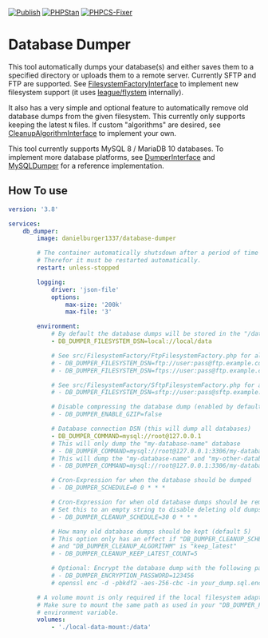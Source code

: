 [![Publish](https://github.com/danielburger1337/database-dumper/actions/workflows/publish.yml/badge.svg)](https://github.com/danielburger1337/database-dumper/actions/workflows/publish.yml)
[![PHPStan](https://github.com/danielburger1337/database-dumper/actions/workflows/phpstan.yml/badge.svg)](https://github.com/danielburger1337/database-dumper/actions/workflows/phpstan.yml)
[![PHPCS-Fixer](https://github.com/danielburger1337/database-dumper/actions/workflows/phpcsfixer.yml/badge.svg)](https://github.com/danielburger1337/database-dumper/actions/workflows/phpcsfixer.yml)

# Database Dumper

This tool automatically dumps your database(s) and either saves them to a specified directory or uploads them to a remote server.
Currently SFTP and FTP are supported. See [FilesystemFactoryInterface](src/Filesystem/FilesystemFactoryInterface.php) to implement new filesystem support (it uses [league/flystem](https://github.com/thephpleague/flysystem) internally).

It also has a very simple and optional feature to automatically remove old database dumps from the given filesystem.
This currently only supports keeping the latest `N` files.
If custom "algorithms" are desired, see [CleanupAlgorithmInterface](src/Cleanup/CleanupAlgorithmInterface.php) to implement your own.

This tool currently supports MySQL 8 / MariaDB 10 databases.
To implement more database platforms, see [DumperInterface](src/Dumper/DumperInterface.php) and [MySQLDumper](src/Dumper/MySQLDumper.php) for a reference implementation.

## How To use

```yml
version: '3.8'

services:
    db_dumper:
        image: danielburger1337/database-dumper

        # The container automatically shutsdown after a period of time to prevent memory leaks
        # Therefor it must be restarted automatically.
        restart: unless-stopped

        logging:
            driver: 'json-file'
            options:
                max-size: '200k'
                max-file: '3'

        environment:
            # By default the database dumps will be stored in the "/data" directory
            - DB_DUMPER_FILESYSTEM_DSN=local://local/data

            # See src/FilesystemFactory/FtpFilesystemFactory.php for all options
            # - DB_DUMPER_FILESYSTEM_DSN=ftp://user:pass@ftp.example.com
            # - DB_DUMPER_FILESYSTEM_DSN=ftps://user:pass@ftp.example.com/directory-path

            # See src/FilesystemFactory/SftpFilesystemFactory.php for all options
            # - DB_DUMPER_FILESYSTEM_DSN=sftp://user:pass@sftp.example.com/

            # Disable compressing the database dump (enabled by default)
            # - DB_DUMPER_ENABLE_GZIP=false

            # Database connection DSN (this will dump all databases)
            - DB_DUMPER_COMMAND=mysql://root@127.0.0.1
            # This will only dump the "my-database-name" database
            # - DB_DUMPER_COMMAND=mysql://root@127.0.0.1:3306/my-database-name
            # This will dump the "my-database-name" and "my-other-database-name" databases
            # - DB_DUMPER_COMMAND=mysql://root@127.0.0.1:3306/my-database-name,my-other-database-name

            # Cron-Expression for when the database should be dumped
            # - DB_DUMPER_SCHEDULE=0 0 * * *

            # Cron-Expression for when old database dumps should be removed
            # Set this to an empty string to disable deleting old dumps
            # - DB_DUMPER_CLEANUP_SCHEDULE=30 0 * * *

            # How many old database dumps should be kept (default 5)
            # This option only has an effect if "DB_DUMPER_CLEANUP_SCHEDULE" is defined
            # and "DB_DUMPER_CLEANUP_ALGORITHM" is "keep_latest"
            # - DB_DUMPER_CLEANUP_KEEP_LATEST_COUNT=5

            # Optional: Encrypt the database dump with the following password
            # - DB_DUMPER_ENCRYPTION_PASSWORD=123456
            # openssl enc -d -pbkdf2 -aes-256-cbc -in your_dump.sql.enc -out your_dump.sql -k 123456

        # A volume mount is only required if the local filesystem adapter is used.
        # Make sure to mount the same path as used in your "DB_DUMPER_FILESYSTEM_DSN"
        # environment variable.
        volumes:
            - './local-data-mount:/data'
```

